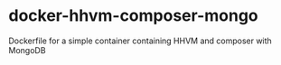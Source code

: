 # docker-hhvm-composer-mongo
Dockerfile for a simple container containing HHVM and composer with MongoDB 
